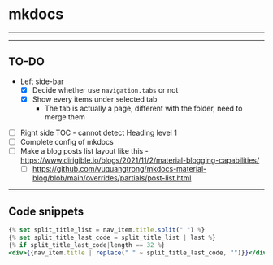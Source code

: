 # mkdocs

---

---

## TO-DO

- Left side-bar
    - [x]  Decide whether use `navigation.tabs` or not
    - [x]  Show every items under selected tab
        - The tab is actually a page, different with the folder, need to merge them
- [ ]  Right side TOC - cannot detect Heading level 1
- [ ]  Complete config of mkdocs
- [ ]  Make a blog posts list layout like this - https://www.dirigible.io/blogs/2021/11/2/material-blogging-capabilities/
    - [ ]  https://github.com/vuquangtrong/mkdocs-material-blog/blob/main/overrides/partials/post-list.html

---

## Code snippets

```jsx
{% set split_title_list = nav_item.title.split(" ") %}
{% set split_title_last_code = split_title_list | last %}
{% if split_title_last_code|length == 32 %}
<div>{{nav_item.title | replace(" " ~ split_title_last_code, "")}}</div>
```